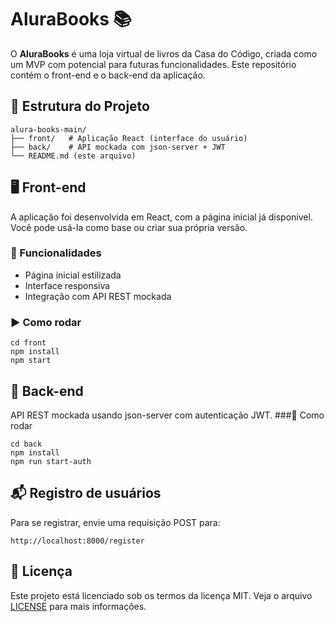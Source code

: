 # AluraBooks 📚

O **AluraBooks** é uma loja virtual de livros da Casa do Código, criada como um MVP com potencial para futuras funcionalidades. Este repositório contém o front-end e o back-end da aplicação.

## 🧭 Estrutura do Projeto

```plaintext
alura-books-main/
├── front/   # Aplicação React (interface do usuário)
├── back/    # API mockada com json-server + JWT
└── README.md (este arquivo)
```
## 🖥️ Front-end
A aplicação foi desenvolvida em React, com a página inicial já disponível. Você pode usá-la como base ou criar sua própria versão.
### 🔨 Funcionalidades
- Página inicial estilizada
- Interface responsiva
- Integração com API REST mockada
### ▶️ Como rodar
```
cd front
npm install
npm start
```
## 🔧 Back-end
API REST mockada usando json-server com autenticação JWT.
###🚀 Como rodar
```
cd back
npm install
npm run start-auth
```
## 📬 Registro de usuários
Para se registrar, envie uma requisição POST para:
```
http://localhost:8000/register
```
## 📝 Licença
Este projeto está licenciado sob os termos da licença MIT. Veja o arquivo [LICENSE](./LICENSE) para mais informações.

